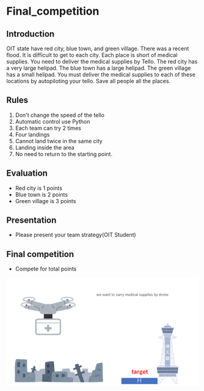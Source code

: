 # Final_competition

## Introduction
OIT state have red city, blue town, and green village. There was a recent flood.
It is difficult to get to each city. 
Each place is short of medical supplies. 
You need to deliver the medical supplies by Tello.
The red city has a very large helipad. The blue town has a large helipad. The green village has a small helipad.
You must deliver the medical supplies to each of these locations by autopiloting your tello. Save all people all the places.

## Rules
1. Don't change the speed of the tello
2. Automatic control use Python
3. Each team can try 2 times
4. Four landings
5. Cannot land twice in the same city
6. Landing inside the area
7. No need to return to the starting point.

## Evaluation
- Red city is 1 points
- Blue town is 2 points 
- Green village is 3 points
## Presentation
- Please present your team strategy(OIT Student)

## Final competition
- Compete for total points



<img width="800" src="/images/drone.png">
